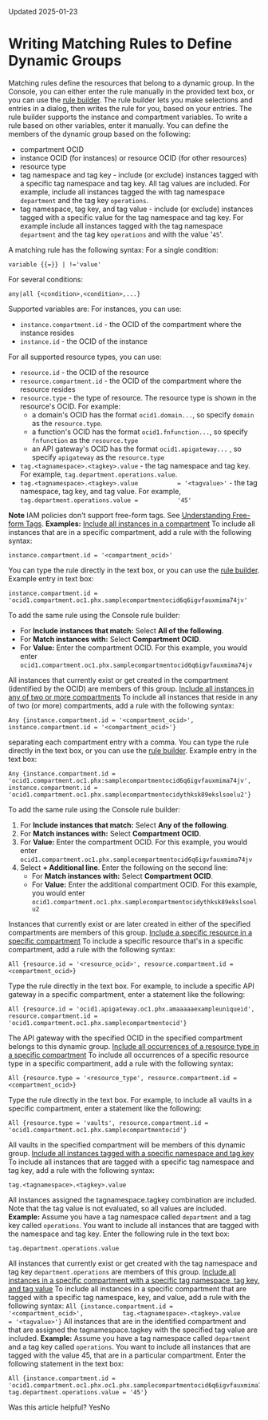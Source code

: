 Updated 2025-01-23
# Writing Matching Rules to Define Dynamic Groups
Matching rules define the resources that belong to a dynamic group.
In the Console, you can either enter the rule manually in the provided text box, or you can use the [rule builder](https://docs.oracle.com/en-us/iaas/Content/Identity/dynamicgroups/Using_the_Rule_Builder.htm#using-rule-builder "The rule builder is a tool available from the Console to help you write matching rules."). The rule builder lets you make selections and entries in a dialog, then writes the rule for you, based on your entries. The rule builder supports the instance and compartment variables. To write a rule based on other variables, enter it manually.
You can define the members of the dynamic group based on the following:
  * compartment OCID 
  * instance OCID (for instances) or resource OCID (for other resources)
  * resource type 
  * tag namespace and tag key - include (or exclude) instances tagged with a specific tag namespace and tag key. All tag values are included. For example, include all instances tagged the with tag namespace `department` and the tag key `operations`. 
  * tag namespace, tag key, and tag value - include (or exclude) instances tagged with a specific value for the tag namespace and tag key. For example include all instances tagged with the tag namespace `department` and the tag key `operations` and with the value '`45`'.


A matching rule has the following syntax:
For a single condition:
```
variable {{=}} | !='value'
```

For several conditions:
```
any|all {<condition>,<condition>,...}
```

Supported variables are:
For instances, you can use:
  * `instance.compartment.id` - the OCID of the compartment where the instance resides 
  * `instance.id` - the OCID of the instance 


For all supported resource types, you can use:
  * `resource.id` - the OCID of the resource 
  * `resource.compartment.id` - the OCID of the compartment where the resource resides
  * `resource.type` - the type of resource. The resource type is shown in the resource's OCID. For example:
    * a domain's OCID has the format `ocid1.domain...`, so specify `domain` as the `resource.type`.
    * a function's OCID has the format `ocid1.fnfunction...`, so specify `fnfunction` as the `resource.type`
    * an API gateway's OCID has the format `ocid1.apigateway...` , so specify `apigateway` as the `resource.type`
  * `tag.<tagnamespace>.<tagkey>.value` - the tag namespace and tag key. For example, `tag.department.operations.value`. 
  * `tag.<tagnamespace>.<tagkey>.value           = '<tagvalue>'` - the tag namespace, tag key, and tag value. For example, `tag.department.operations.value =           '45'`


**Note** IAM policies don't support free-form tags. See [Understanding Free-form Tags](https://docs.oracle.com/iaas/Content/Tagging/Concepts/understandingfreeformtags.htm).
**Examples:**
[Include all instances in a compartment](https://docs.oracle.com/en-us/iaas/Content/Identity/dynamicgroups/Writing_Matching_Rules_to_Define_Dynamic_Groups.htm)
To include all instances that are in a specific compartment, add a rule with the following syntax:
```
instance.compartment.id = '<compartment_ocid>'
```

You can type the rule directly in the text box, or you can use the [rule builder](https://docs.oracle.com/en-us/iaas/Content/Identity/dynamicgroups/Using_the_Rule_Builder.htm#using-rule-builder "The rule builder is a tool available from the Console to help you write matching rules.").
Example entry in text box:
```
instance.compartment.id = 'ocid1.compartment.oc1.phx.samplecompartmentocid6q6igvfauxmima74jv'
```

To add the same rule using the Console rule builder:
  * For **Include instances that match:** Select **All of the following**.
  * For **Match instances with:** Select **Compartment OCID**.
  * For **Value:** Enter the compartment OCID. For this example, you would enter `ocid1.compartment.oc1.phx.samplecompartmentocid6q6igvfauxmima74jv`


All instances that currently exist or get created in the compartment (identified by the OCID) are members of this group.
[Include all instances in any of two or more compartments](https://docs.oracle.com/en-us/iaas/Content/Identity/dynamicgroups/Writing_Matching_Rules_to_Define_Dynamic_Groups.htm)
To include all instances that reside in any of two (or more) compartments, add a rule with the following syntax:
```
Any {instance.compartment.id = '<compartment_ocid>', instance.compartment.id = '<compartment_ocid>'}
```

separating each compartment entry with a comma.
You can type the rule directly in the text box, or you can use the [rule builder](https://docs.oracle.com/en-us/iaas/Content/Identity/dynamicgroups/Using_the_Rule_Builder.htm#using-rule-builder "The rule builder is a tool available from the Console to help you write matching rules.").
Example entry in the text box:
```
Any {instance.compartment.id = 'ocid1.compartment.oc1.phx:samplecompartmentocid6q6igvfauxmima74jv', instance.compartment.id = 'ocid1.compartment.oc1.phx.samplecompartmentocidythksk89ekslsoelu2'}
```

To add the same rule using the Console rule builder:
  1. For **Include instances that match:** Select **Any of the following**.
  2. For **Match instances with:** Select **Compartment OCID**.
  3. For **Value:** Enter the compartment OCID. For this example, you would enter `ocid1.compartment.oc1.phx.samplecompartmentocid6q6igvfauxmima74jv`
  4. Select **+ Additional line**. Enter the following on the second line:
     * For **Match instances with:** Select **Compartment OCID**.
     * For **Value:** Enter the additional compartment OCID. For this example, you would enter `ocid1.compartment.oc1.phx.samplecompartmentocidythksk89ekslsoelu2`


Instances that currently exist or are later created in either of the specified compartments are members of this group.
[Include a specific resource in a specific compartment](https://docs.oracle.com/en-us/iaas/Content/Identity/dynamicgroups/Writing_Matching_Rules_to_Define_Dynamic_Groups.htm)
To include a specific resource that's in a specific compartment, add a rule with the following syntax:
```
All {resource.id = '<resource_ocid>', resource.compartment.id = <compartment_ocid>}
```

Type the rule directly in the text box.
For example, to include a specific API gateway in a specific compartment, enter a statement like the following:
```
All {resource.id = 'ocid1.apigateway.oc1.phx.amaaaaaexampleuniqueid', resource.compartment.id = 'ocid1.compartment.oc1.phx.samplecompartmentocid'}
```

The API gateway with the specified OCID in the specified compartment belongs to this dynamic group.
[Include all occurrences of a resource type in a specific compartment](https://docs.oracle.com/en-us/iaas/Content/Identity/dynamicgroups/Writing_Matching_Rules_to_Define_Dynamic_Groups.htm)
To include all occurrences of a specific resource type in a specific compartment, add a rule with the following syntax:
```
All {resource.type = '<resource_type', resource.compartment.id = <compartment_ocid>}
```

Type the rule directly in the text box.
For example, to include all vaults in a specific compartment, enter a statement like the following:
```
All {resource.type = 'vaults', resource.compartment.id = 'ocid1.compartment.oc1.phx.samplecompartmentocid'}
```

All vaults in the specified compartment will be members of this dynamic group.
[Include all instances tagged with a specific namespace and tag key](https://docs.oracle.com/en-us/iaas/Content/Identity/dynamicgroups/Writing_Matching_Rules_to_Define_Dynamic_Groups.htm)
To include all instances that are tagged with a specific tag namespace and tag key, add a rule with the following syntax:
```
tag.<tagnamespace>.<tagkey>.value
```

All instances assigned the tagnamespace.tagkey combination are included. Note that the tag value is not evaluated, so all values are included.
**Example:** Assume you have a tag namespace called `department` and a tag key called `operations`. You want to include all instances that are tagged with the namespace and tag key.
Enter the following rule in the text box:
```
tag.department.operations.value
```

All instances that currently exist or get created with the tag namespace and tag key `department.operations` are members of this group.
[Include all instances in a specific compartment with a specific tag namespace, tag key, and tag value](https://docs.oracle.com/en-us/iaas/Content/Identity/dynamicgroups/Writing_Matching_Rules_to_Define_Dynamic_Groups.htm)
To include all instances in a specific compartment that are tagged with a specific tag namespace, key, and value, add a rule with the following syntax:
`All {instance.compartment.id =         '<compartment_ocid>',           tag.<tagnamespace>.<tagkey>.value         = '<tagvalue>'}`
All instances that are in the identified compartment and that are assigned the tagnamespace.tagkey with the specified tag value are included. 
**Example:** Assume you have a tag namespace called `department` and a tag key called `operations`. You want to include all instances that are tagged with the value 45, that are in a particular compartment.
Enter the following statement in the text box:
```
All {instance.compartment.id = 'ocid1.compartment.oc1.phx.oc1.phx.samplecompartmentocid6q6igvfauxmima74jv,',
tag.department.operations.value = '45'}
```

Was this article helpful?
YesNo

